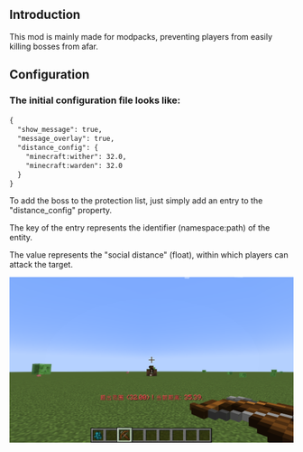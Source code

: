 ## Introduction
This mod is mainly made for modpacks, preventing players from easily killing bosses from afar.
## Configuration
### The initial configuration file looks like:

```
{
  "show_message": true,
  "message_overlay": true,
  "distance_config": {
    "minecraft:wither": 32.0,
    "minecraft:warden": 32.0
  }
}
```
To add the boss to the protection list, just simply add an entry to the "distance_config" property.

The key of the entry represents the identifier (namespace:path) of the entity.

The value represents the "social distance" (float), within which players can attack the target.

![Screenshot](screenshot.png "Screenshot")
